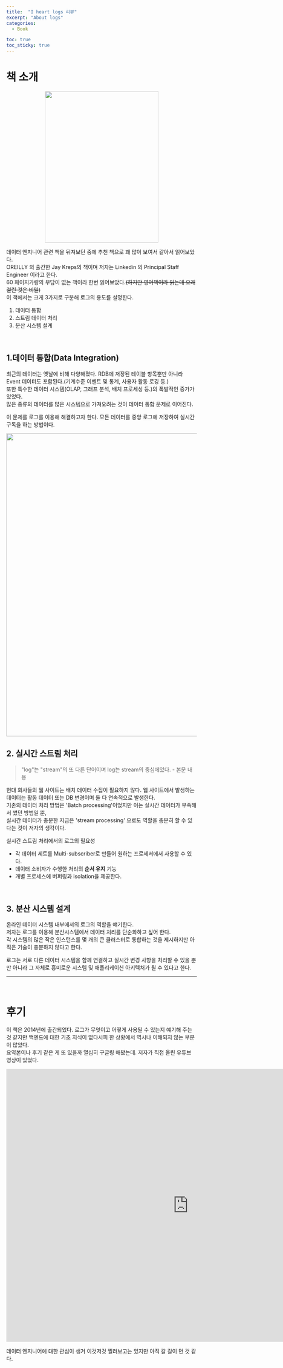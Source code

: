 ```yaml
---
title:  "I heart logs 리뷰"
excerpt: "About logs"
categories:
  - Book

toc: true
toc_sticky: true
---
```


# 책 소개
 
<p align="center"><img src="https://user-images.githubusercontent.com/37405384/158525405-f7b5dc66-bf87-4d68-88d7-90b558f0911f.png" width="300" height="400"></p>

데이터 엔지니어 관련 책을 뒤져보던 중에 추천 책으로 꽤 많이 보여서 같아서 읽어보았다.  
OREILLY 의 출간한 Jay Kreps의 책이며 저자는 Linkedin 의 Principal Staff Engineer 이라고 한다.  
60 페이지가량의 부담이 없는 책이라 한번 읽어보았다.~~(하지만 영어책이라 읽는데 오래 걸린 것은 비밀)~~  
이 책에서는 크게 3가지로 구분해 로그의 용도를 설명한다.

1. 데이터 통합
2. 스트림 데이터 처리
3. 분산 시스템 설계  

<br>

## 1.데이터 통합(Data Integration)

최근의 데이터는 옛날에 비해 다양해졌다. RDB에 저장된 테이블 항목뿐만 아니라 Event 데이터도 포함된다.(기계수준 이벤트 및 통계, 사용자 활동 로깅 등.)  
또한 특수한 데이터 시스템(OLAP, 그래프 분석, 배치 프로세싱 등.)의 폭발적인 증가가 있었다.  
많은 종류의 데이터를 많은 시스템으로 가져오려는 것이 데이터 통합 문제로 이어진다.

이 문제를 로그를 이용해 해결하고자 한다. 모든 데이터를 중앙 로그에 저장하여 실시간 구독을 하는 방법이다.   


<img src="https://user-images.githubusercontent.com/37405384/158940375-570fdea1-8b78-4f25-9f25-334824f74e6e.png" width="800"> 

<br>

## 2. 실시간 스트림 처리

> "log"는 "stream"의 또 다른 단어이며 log는 stream의 중심에있다. - 본문 내용

현대 회사들의 웹 사이트는 배치 데이터 수집이 필요하지 않다. 웹 사이트에서 발생하는 데이터는 활동 데이터 또는 DB 변경이며 둘 다 연속적으로 발생한다.  
기존의 데이터 처리 방법은 'Batch processing'이었지만 이는 실시간 데이터가 부족해서 썼던 방법일 뿐,   
실시간 데이터가 충분한 지금은 'stream processing' 으로도 역할을 충분히 할 수 있다는 것이 저자의 생각이다.

실시간 스트림 처리에서의 로그의 필요성

- 각 데이터 세트를 Multi-subscriber로 만들어 원하는 프로세서에서 사용할 수 있다.
- 데이터 소비자가 수행한 처리의 **순서 유지** 기능
- 개별 프로세스에 버퍼링과 isolation을 제공한다.

<br>

## 3. 분산 시스템 설계
온라인 데이터 시스템 내부에서의 로그의 역할을 얘기한다.  
저자는 로그를 이용해 분산시스템에서 데이터 처리를 단순화하고 싶어 한다.  
각 시스템의 많은 작은 인스턴스를 몇 개의 큰 클러스터로 통합하는 것을 제시하지만 아직은 기술이 충분하지 않다고 한다.


로그는 서로 다른 데이터 시스템을 함께 연결하고 실시간 변경 사항을 처리할 수 있을 뿐만 아니라 그 자체로 흥미로운 시스템 및 애플리케이션 아키텍처가 될 수 있다고 한다.

---
<br>

# 후기
이 책은 2014년에 출간되었다. 로그가 무엇이고 어떻게 사용될 수 있는지 얘기해 주는 것 같지만 백엔드에 대한 기초 지식이 없다시피 한 상황에서 역시나 이해되지 않는 부분이 많았다.   
요약본이나 후기 같은 게 또 있을까 열심히 구글링 해봤는데. 저자가 직접 올린 유튜브 영상이 있었다.  

<iframe width="961" height="721" src="https://www.youtube.com/embed/aJuo_bLSW6s" title="YouTube video player" frameborder="0" allow="accelerometer; autoplay; clipboard-write; encrypted-media; gyroscope; picture-in-picture" allowfullscreen></iframe>


<br>

데이터 엔지니어에 대한 관심이 생겨 이것저것 찔러보고는 있지만 아직 갈 길이 먼 것 같다. 